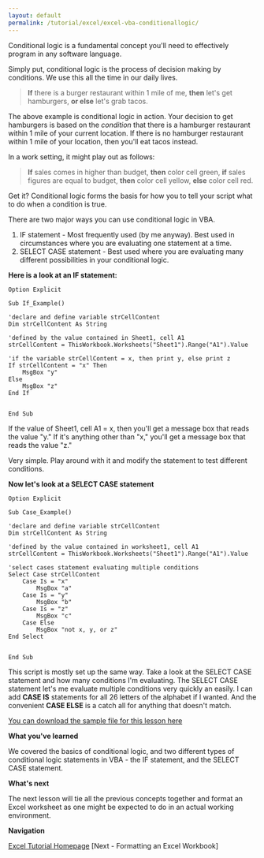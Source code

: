 ```yaml
---
layout: default
permalink: /tutorial/excel/excel-vba-conditionallogic/
---
```


Conditional logic is a fundamental concept you'll need to effectively program in any software language.  

Simply put, conditional logic is the process of decision making by conditions.  We use this all the time in our daily lives.  

> **If** there is a burger restaurant within 1 mile of me, **then** let's get hamburgers, **or else** let's grab tacos. 

The above example is conditional logic in action.  Your decision to get hamburgers is based on the *condition* that there is a hamburger restaurant within 1 mile of your current location.  If there is no hamburger restaurant within 1 mile of your location, then you'll eat tacos instead.  

In a work setting, it might play out as follows: 

> **If** sales comes in higher than budget, **then** color cell green, **if** sales figures are equal to budget, **then** color cell yellow, **else** color cell red.  

Get it?  Conditional logic forms the basis for how you to tell your script what to do when a condition is true. 

There are two major ways you can use conditional logic in VBA. 

1. IF statement - Most frequently used (by me anyway).  Best used in circumstances where you are evaluating one statement at a time.  
2. SELECT CASE statement - Best used where you are evaluating many different possibilities in your conditional logic. 


**Here is a look at an IF statement:**

```
Option Explicit

Sub If_Example()

'declare and define variable strCellContent
Dim strCellContent As String

'defined by the value contained in Sheet1, cell A1
strCellContent = ThisWorkbook.Worksheets("Sheet1").Range("A1").Value

'if the variable strCellContent = x, then print y, else print z
If strCellContent = "x" Then
    MsgBox "y"
Else
    MsgBox "z"
End If


End Sub
``` 

If the value of Sheet1, cell A1 = x, then you'll get a message box that reads the value "y."  If it's anything other than "x," you'll get a message box that reads the value "z."

Very simple. Play around with it and modify the statement to test different conditions. 


**Now let's look at a SELECT CASE statement**

```VBA
Option Explicit

Sub Case_Example()

'declare and define variable strCellContent
Dim strCellContent As String

'defined by the value contained in worksheet1, cell A1
strCellContent = ThisWorkbook.Worksheets("Sheet1").Range("A1").Value

'select cases statement evaluating multiple conditions
Select Case strCellContent
    Case Is = "x"
        MsgBox "a"
    Case Is = "y"
        MsgBox "b"
    Case Is = "z"
        MsgBox "c"
    Case Else
        MsgBox "not x, y, or z"
End Select


End Sub	 
```

This script is mostly set up the same way.  Take a look at the SELECT CASE statement and how many conditions I'm evaluating.  The SELECT CASE statement let's me evaluate multiple conditions very quickly an easily.  I can add **CASE IS** statements for all 26 letters of the alphabet if I wanted.  And the convenient **CASE ELSE** is a catch all for anything that doesn't match.  

[You can download the sample file for this lesson here](/assets/files/Conditional_Logic.xlsm)


**What you've learned**

We covered the basics of conditional logic, and two different types of conditional logic statements in VBA - the IF statement, and the SELECT CASE statement.  

**What's next**

The next lesson will tie all the previous concepts together and format an Excel worksheet as one might be expected to do in an actual working environment. 

**Navigation**

[Excel Tutorial Homepage](/Excel-VBA-Tutorial/)
[Next - Formatting an Excel Workbook]